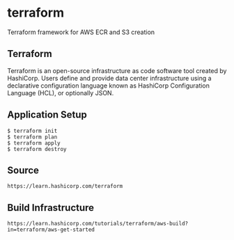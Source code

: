 # terraform
Terraform framework for AWS ECR and S3 creation

## Terraform

Terraform is an open-source infrastructure as code software tool created by HashiCorp. Users define and provide data center infrastructure using a declarative configuration language known as HashiCorp Configuration Language (HCL), or optionally JSON.

## Application Setup

    $ terraform init
    $ terraform plan
    $ terraform apply
    $ terraform destroy

## Source

    https://learn.hashicorp.com/terraform

## Build Infrastructure

    https://learn.hashicorp.com/tutorials/terraform/aws-build?in=terraform/aws-get-started